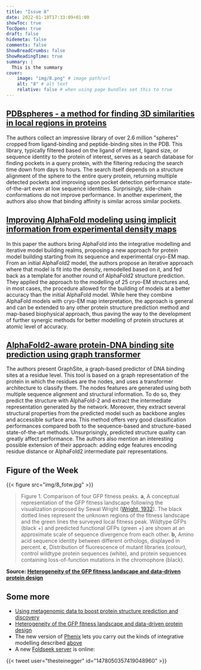 ```yaml
---
title: "Issue 8"
date: 2022-01-10T17:33:09+01:00
showToc: true
TocOpen: true
draft: false
hidemeta: false
comments: false
ShowBreadCrumbs: false
ShowReadingTime: true
summary: |
  This is the summary
cover:
    image: "img/8.png" # image path/url
    alt: "8" # alt text
    relative: false # when using page bundles set this to true
---
```


## [PDBspheres - a method for finding 3D similarities in local regions in proteins](https://doi.org/10.1101/2022.01.04.474934)

The authors collect an impressive library of over 2.6 million "spheres" cropped from ligand-binding and peptide-binding sites in the PDB. This library, typically filtered based on the ligand of interest, ligand size, or sequence identity to the protein of interest, serves as a search database for finding pockets in a query protein, with the filtering reducing the search time down from days to hours. The search itself depends on a structure alignment of the sphere to the entire query protein, returning multiple detected pockets and improving upon pocket detection performance state-of-the-art even at low sequence identities. Surprisingly, side-chain conformations do not improve performance. In another experiment, the authors also show that binding affinity is similar across similar pockets.


## [Improving AlphaFold modeling using implicit information from experimental density maps](https://doi.org/10.1101/2022.01.07.475350)

In this paper the authors bring AlphaFold into the integrative modelling and iterative model building realms, proposing a new approach for protein model building starting from its sequence and experimental cryo-EM map. From an initial AlphaFold2 model, the authors propose an iterative approach where that model is fit into the density, remodelled based on it, and fed back as a template for another round of AlphaFold2 structure prediction. They applied the approach to the modelling of 25 cryo-EM structures and, in most cases, the procedure allowed for the building of models at a better accuracy than the initial AlphaFold model. While here they combine AlphaFold models with cryo-EM map interpretation, the approach is general and can be extended to any other protein structure prediction method and map-based biophysical approach, thus paving the way to the development of further synergic methods for better modelling of protein structures at atomic level of accuracy.

## [AlphaFold2-aware protein-DNA binding site prediction using graph transformer](https://doi.org/10.1101/2021.08.25.457661)

The authors present GraphSite, a graph-based predictor of DNA binding sites at a residue level. This tool is based on a graph representation of the protein in which the residues are the nodes, and uses a transformer architecture to classify them. The nodes features are generated using both multiple sequence alignment and structural information. To do so, they predict the structure with AlphaFold-2 and extract the intermediate representation generated by the network. Moreover, they extract several structural properties from the predicted model such as backbone angles and accessible surface area. This method offers very good classification performances compared both to the sequence-based and structure-based state-of-the-art methods. Unsurprisingly, predicted structure quality can greatly affect performance. The authors also mention an interesting possible extension of their approach: adding edge features encoding residue distance or AlphaFold2 intermediate pair representations.


## Figure of the Week

{{< figure src="img/8_fotw.jpg" >}}

> Figure 1. Comparison of four GFP fitness peaks.
> **a**, A conceptual representation of the GFP fitness landscape following the visualization proposed by Sewal Wright ([Wright, 1932](https://www.biorxiv.org/content/10.1101/2021.12.08.471728v1.full#ref-72)). The black dotted lines represent the unknown regions of the fitness landscape and the green lines the surveyed local fitness peak. Wildtype GFPs (black +) and predicted functional GFPs (green +) are shown at an approximate scale of sequence divergence from each other. **b,** Amino acid sequence identity between different orthologs, displayed in percent. **c**, Distribution of fluorescence of mutant libraries (colour), control wildtype protein sequences (white), and protein sequences containing loss-of-function mutations in the chromophore (black).

**Source: [Heterogeneity of the GFP fitness landscape and data-driven protein design](https://doi.org/10.1101/2021.12.08.471728)**

## Some more
- [Using metagenomic data to boost protein structure prediction and discovery](https://doi.org/10.1016/j.csbj.2021.12.030)
- [Heterogeneity of the GFP fitness landscape and data-driven protein design](https://doi.org/10.1101/2021.12.08.471728)
- The new version of [Phenix](https://phenix-online.org/version_docs/1.20rc3-4410/reference/alphafold.html) lets you carry out the kinds of integrative modelling described [above](https://folded-weekly.netlify.app/posts/8/#improving-alphafold-modeling-using-implicit-information-from-experimental-density-mapshttpsdoiorg10110120220107475350)
- A new [Foldseek server](https://search.foldseek.com/search) is online:

{{< tweet user="thesteinegger" id="1478050357419048960" >}}

